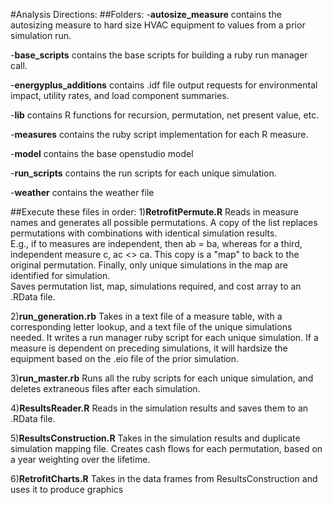 #Analysis Directions: 
##Folders: 
-**autosize_measure**
 contains the autosizing measure to hard size HVAC equipment to values from a prior simulation run.

-**base_scripts**
 contains the base scripts for building a ruby run manager call.
 
-**energyplus_additions**
 contains .idf file output requests for environmental impact, utility rates, and load component summaries.
 
-**lib**
 contains R functions for recursion, permutation, net present value, etc.
 
-**measures**
 contains the ruby script implementation for each R measure. 
 
-**model**
 contains the base openstudio model
 
-**run_scripts**
 contains the run scripts for each unique simulation.

-**weather**
 contains the weather file
 
##Execute these files in order:
1)**RetrofitPermute.R**
 Reads in measure names and generates all possible permutations.
 A copy of the list replaces permutations with combinations with identical simulation results.  
 E.g., if to measures are independent, then ab = ba, whereas for a third, independent measure c, ac <> ca.
 This copy is a "map" to back to the original permutation.  Finally, only unique simulations in the map are identified for simulation.  
 Saves permutation list, map, simulations required, and cost array to an .RData file.

2)**run_generation.rb** 
 Takes in a text file of a measure table, with a corresponding letter lookup, and a text file of the unique simulations needed.  It writes a run manager ruby script for each unique simulation. If a measure is dependent on preceding simulations, it will hardsize the equipment based on the .eio file of the prior simulation.

3)**run_master.rb** 
 Runs all the ruby scripts for each unique simulation, and deletes extraneous files after each simulation.

4)**ResultsReader.R**
 Reads in the simulation results and saves them to an .RData file.
 
5)**ResultsConstruction.R**
 Takes in the simulation results and duplicate simulation mapping file. 
 Creates cash flows for each permutation, based on a year weighting over the lifetime.

6)**RetrofitCharts.R** 
 Takes in the data frames from ResultsConstruction and uses it to produce graphics